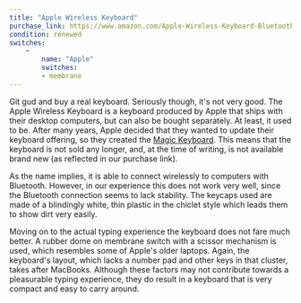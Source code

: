 ```yaml
---
title: "Apple Wireless Keyboard"
purchase_link: https://www.amazon.com/Apple-Wireless-Keyboard-Bluetooth-Refurbished/dp/B0146YF1FO
condition: renewed
switches:
    -
        name: "Apple"
        switches:
        - membrane
---
```


Git gud and buy a real keyboard. Seriously though, it's not very good. The Apple Wireless Keyboard is a keyboard produced by Apple that ships with their desktop computers, but can also be bought separately. At least, it used to be. After many years, Apple decided that they wanted to update their keyboard offering, so they created the [Magic Keyboard](https://en.wikipedia.org/wiki/Magic_Keyboard). This means that the keyboard is not sold any longer, and, at the time of writing, is not available brand new (as reflected in our purchase link).

As the name implies, it is able to connect wirelessly to computers with Bluetooth. However, in our experience this does not work very well, since the Bluetooth connection seems to lack stability. The keycaps used are made of a blindingly white, thin plastic in the chiclet style which leads them to show dirt very easily. 

Moving on to the actual typing experience the keyboard does not fare much better. A rubber dome on membrane switch with a scissor mechanism is used, which resembles some of Apple's older laptops. Again, the keyboard's layout, which lacks a number pad and other keys in that cluster, takes after MacBooks. Although these factors may not contribute towards a pleasurable typing experience, they do result in a keyboard that is very compact and easy to carry around. 
